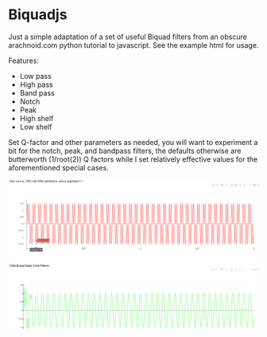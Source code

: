 # Biquadjs
Just a simple adaptation of a set of useful Biquad filters from an obscure arachnoid.com python tutorial to javascript. See the example html for usage.

Features:
* Low pass
* High pass
* Band pass
* Notch
* Peak
* High shelf
* Low shelf

Set Q-factor and other parameters as needed, you will want to experiment a bit for the notch, peak, and bandpass filters, the defaults otherwise are butterworth (1/root(2)) Q factors while I set relatively effective values for the aforementioned special cases.

![capture](Capture.PNG)
